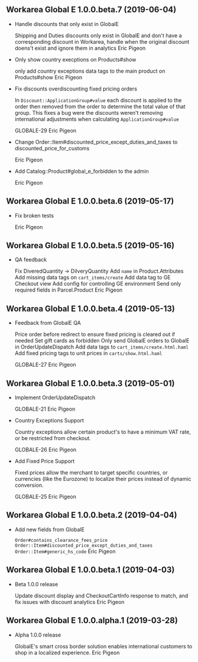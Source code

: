 Workarea Global E 1.0.0.beta.7 (2019-06-04)
--------------------------------------------------------------------------------

*   Handle discounts that only exist in GlobalE

    Shipping and Duties discounts only exist in GlobalE and don't have a
    corresponding discount in Workarea, handle when the original discount
    doens't exist and ignore them in analytics
    Eric Pigeon

*   Only show country execptions on Products#show

    only add country exceptions data tags to the main product on
    Products#show
    Eric Pigeon

*   Fix discounts overdiscounting fixed pricing orders

    In `Discount::ApplicationGroup#value` each discount is applied to the
    order then removed from the order to determine the total value of that
    group. This fixes a bug were the discounts weren't removing
    international adjustments when calculating `ApplicationGroup#value`

    GLOBALE-29
    Eric Pigeon

*   Change Order::Item#discounted_price_except_duties_and_taxes to discounted_price_for_customs

    Eric Pigeon

*   Add Catalog::Product#global_e_forbidden to the admin

    Eric Pigeon



Workarea Global E 1.0.0.beta.6 (2019-05-17)
--------------------------------------------------------------------------------

*   Fix broken tests

    Eric Pigeon



Workarea Global E 1.0.0.beta.5 (2019-05-16)
--------------------------------------------------------------------------------

*   QA feedback

    Fix DiveredQuantity -> DilveryQuantity
    Add `name` in Product.Attributes
    Add missing data tags on `cart_items/create`
    Add data tag to GE Checkout view
    Add config for controlling GE environment
    Send only required fields in Parcel.Product
    Eric Pigeon



Workarea Global E 1.0.0.beta.4 (2019-05-13)
--------------------------------------------------------------------------------

*   Feedback from GlobalE QA

    Price order before redirect to ensure fixed pricing is cleared out if
    needed
    Set gift cards as forbidden
    Only send GlobalE orders to GlobalE in OrderUpdateDispatch
    Add data tags to `cart_items/create.html.haml`
    Add fixed pricing tags to unit prices in `carts/show.html.haml`

    GLOBALE-27
    Eric Pigeon



Workarea Global E 1.0.0.beta.3 (2019-05-01)
--------------------------------------------------------------------------------

*   Implement OrderUpdateDispatch

    GLOBALE-21
    Eric Pigeon

*   Country Exceptions Support

    Country exceptions allow certain product's to have a minimum VAT rate,
    or be restricted from checkout.

    GLOBALE-26
    Eric Pigeon

*   Add Fixed Price Support

    Fixed prices allow the merchant to target specific countries, or
    currencies (like the Eurozone) to localize their prices instead of
    dynamic conversion.

    GLOBALE-25
    Eric Pigeon



Workarea Global E 1.0.0.beta.2 (2019-04-04)
--------------------------------------------------------------------------------

*   Add new fields from GlobalE

    `Order#contains_clearance_fees_price`
    `Order::Item#discounted_price_except_duties_and_taxes`
    `Order::Item#generic_hs_code`
    Eric Pigeon



Workarea Global E 1.0.0.beta.1 (2019-04-03)
--------------------------------------------------------------------------------

*   Beta 1.0.0 release

    Update discount display and CheckoutCartInfo response to match, and fix
    issues with discount analytics
    Eric Pigeon



Workarea Global E 1.0.0.alpha.1 (2019-03-28)
--------------------------------------------------------------------------------

*   Alpha 1.0.0 release

    GlobalE's smart cross border solution enables international customers to
    shop in a localized experience.
    Eric Pigeon



